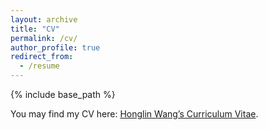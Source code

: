 ```yaml
---
layout: archive
title: "CV"
permalink: /cv/
author_profile: true
redirect_from:
  - /resume
---
```


{% include base_path %}

You may find my CV here: [Honglin Wang’s Curriculum Vitae](https://honglinlwang.github.io/assets/CV_Honglin_Wang.pdf).
